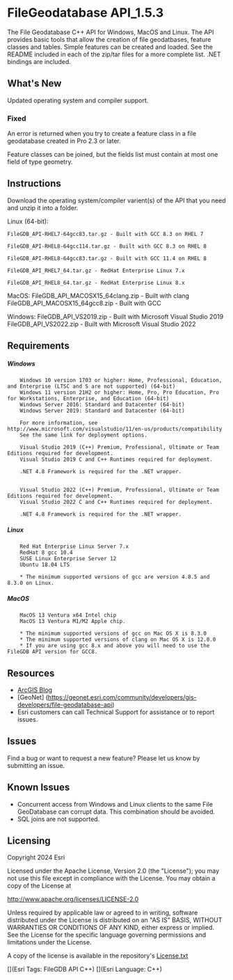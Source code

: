 # FileGeodatabase API_1.5.3
The File Geodatabase C++ API for Windows, MacOS and Linux. The API provides basic tools that allow the creation of file geodatbases, feature classes and tables. Simple features can be created and loaded. See the README included in each of the zip/tar files for a more complete list. .NET bindings are included.

## What's New
Updated operating system and compiler support.

### Fixed 
An error is returned when you try to create a feature class in a file geodatabase created in Pro 2.3 or later.

Feature classes can be joined, but the fields list must contain at most one field of type geometry.

## Instructions
Download the operating system/compiler varient(s) of the API that you need and unzip it into a folder.

Linux (64-bit):
        
	FileGDB_API-RHEL7-64gcc83.tar.gz - Built with GCC 8.3 on RHEL 7
        
	FileGDB_API-RHEL8-64gcc114.tar.gz - Built with GCC 8.3 on RHEL 8
        
	FileGDB_API-RHEL8-64gcc83.tar.gz - Built with GCC 11.4 on RHEL 8
        
	FileGDB_API_RHEL7_64.tar.gz - RedHat Enterprise Linux 7.x
        
	FileGDB_API_RHEL8_64.tar.gz - RedHat Enterprise Linux 8.x

MacOS:
        FileGDB_API_MACOSX15_64clang.zip - Built with clang
        FileGDB_API_MACOSX15_64gcc8.zip - Built with GCC

Windows:
        FileGDB_API_VS2019.zip - Built with Microsoft Visual Studio 2019
        FileGDB_API_VS2022.zip - Built with Microsoft Visual Studio 2022

## Requirements

##### Windows
        
        Windows 10 version 1703 or higher: Home, Professional, Education, and Enterprise (LTSC and S are not supported) (64-bit)
        Windows 11 version 21H2 or higher: Home, Pro, Pro Education, Pro for Workstations, Enterprise, and Education (64-bit)		
        Windows Server 2016: Standard and Datacenter (64-bit)
        Windows Server 2019: Standard and Datacenter (64-bit)
		
        For more information, see http://www.microsoft.com/visualstudio/11/en-us/products/compatibility
        See the same link for deployment options.
		
        Visual Studio 2019 (C++) Premium, Professional, Ultimate or Team Editions required for development.
        Visual Studio 2019 C and C++ Runtimes required for deployment.

        .NET 4.8 Framework is required for the .NET wrapper.

		
        Visual Studio 2022 (C++) Premium, Professional, Ultimate or Team Editions required for development.
        Visual Studio 2022 C and C++ Runtimes required for deployment.
        
        .NET 4.8 Framework is required for the .NET wrapper.
		 
##### Linux
        Red Hat Enterprise Linux Server 7.x
        RedHat 8 gcc 10.4
        SUSE Linux Enterprise Server 12
        Ubuntu 18.04 LTS
	
        * The minimum supported versions of gcc are version 4.8.5 and 8.3.0 on Linux.
		
##### MacOS
        MacOS 13 Ventura x64 Intel chip
        MacOS 13 Ventura M1/M2 Apple chip.
		
        * The minimum supported versions of gcc on Mac OS X is 8.3.0
        * The minimum supported versions of clang on Mac OS X is 12.0.0
		* If you are using gcc 8.x and above you will need to use the FileGDB API version for GCC8.

## Resources
* [ArcGIS Blog](http://blogs.esri.com/esri/arcgis/)
* [GeoNet] (https://geonet.esri.com/community/developers/gis-developers/file-geodatabase-api)
* Esri customers can call Technical Support for assistance or to report issues.

## Issues

Find a bug or want to request a new feature?  Please let us know by submitting an issue.

##  Known Issues 
* Concurrent access from Windows and Linux clients to the same File GeoDatabase can corrupt data. This combination should be avoided.
* SQL joins are not supported.


## Licensing
Copyright 2024 Esri

Licensed under the Apache License, Version 2.0 (the "License");
you may not use this file except in compliance with the License.
You may obtain a copy of the License at

   http://www.apache.org/licenses/LICENSE-2.0

Unless required by applicable law or agreed to in writing, software
distributed under the License is distributed on an "AS IS" BASIS,
WITHOUT WARRANTIES OR CONDITIONS OF ANY KIND, either express or implied.
See the License for the specific language governing permissions and
limitations under the License.

A copy of the license is available in the repository's [License.txt](License.txt)

[](Esri Tags: FileGDB API C++)
[](Esri Language: C++)​
